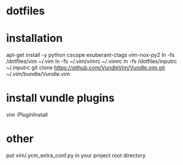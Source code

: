 # dotfiles

# installation
apt-get install -y python cscope exuberant-ctags vim-nox-py2
ln -fs <repo>/dotfiles/vim ~/.vim
ln -fs ~/.vim/vimrc ~/.vimrc
ln -fs <repo>/dotfiles/inputrc ~/.inputrc
git clone https://github.com/VundleVim/Vundle.vim.git ~/.vim/bundle/Vundle.vim

# install vundle plugins
vim
:PluginInstall

# other
put vim/.ycm_extra_conf.py in your project root directory

